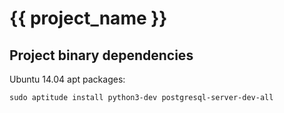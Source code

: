 # {{ project_name }}

## Project binary dependencies

Ubuntu 14.04 apt packages:
```
sudo aptitude install python3-dev postgresql-server-dev-all
```
